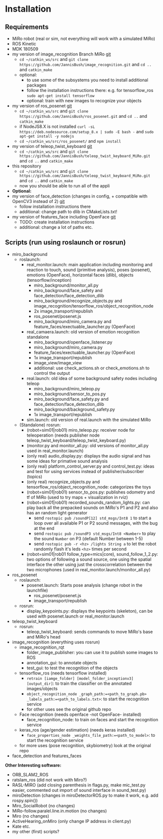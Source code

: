 
# Installation

## Requirements
- MiRo robot (real or sim, not everything will work with a simulated MiRo)
- ROS Kinetic
- MDK 180509
- my version of image_recognition Branch MiRo [git](https://github.com/JannisBush/image_recognition/tree/miro)
	- `cd ~/catkin_ws/src` and `git clone https://github.com/JannisBush/image_recognition.git` and `cd ..` and `catkin_make`
	- optional:
		- to use some of the subsystems you need to install additional packages
		- follow the installation instructions there: e.g. for tensorflow_ros `sudo apt-get install tensorflow`
		- optional: train with new images to recognize your objects
- my version of ros_posenet  [git](https://github.com/JannisBush/ros_posenet)
	- `cd ~/catkin_ws/src`  and `git clone https://github.com/JannisBush/ros_posenet.git` and `cd ..` and `catkin_make`
	- if NodeJS8.X is not installed `curl -sL https://deb.nodesource.com/setup_8.x | sudo -E bash -` and `sudo apt-get install -y nodejs`
	- `cd ~/catkin_ws/src/ros_posenet/` and `npm install`
- my version of teleop_twist_keyboard [git](https://github.com/JannisBush/teleop_twist_keyboard_MiRo)
	- `cd ~/catkin_ws/src`  and `git clone https://github.com/JannisBush/teleop_twist_keyboard_MiRo.git` and `cd ..` and `catkin_make`
- this repository
	- `cd ~/catkin_ws/src`  and `git clone https://github.com/JannisBush/teleop_twist_keyboard_MiRo.git` and `cd ..` and `catkin_make`
	- now you should be able to run all of the appli
- **Optional:**
- my version of face_detection (changes in config, + compatible with OpenCV3 instead of 2) [git](https://github.com/JannisBush/face_detection)
	- follow installation instructions there
	- additional: change path to dlib in CMakeLists.txt!
- my version of features_face including OpenFace [git](https://github.com/JannisBush/features_face)
	- TODO: create installation instructions
	- additional: change a lot of paths etc.

## Scripts (run using roslaunch or rosrun)
- miro_background
	- roslaunch:
		- real_monitor.launch: main application including monitoring and reaction to touch, sound (primitive analysis), poses (posenet), emotions (OpenFace), horizontal faces (dlib), objects (tensorflow/inception)
			- miro_background/monitor_all.py
			- miro_background/face_safety and face_detection/face_detection_dlib
			- miro_background/recognize_objects.py and image_recognition/tensorflow_ros/object_recognition_node
			- 2x image_transport/republish
			- ros_posenet/posenet.js
			- miro_background/miro_camera.py and feature_faces/exectuable_launcher.py (OpenFace)
		- real_camaera.launch: old version of emotion recognition standalone
			- miro_background/openface_listener.py 
			- miro_background/miro_camera.py
			- feature_faces/exectuable_launcher.py (OpenFace)
			- 1x image_transport/republish
			- image_view/image_view
			- additional: use check_actions.sh or check_emotions.sh to control the output
		- real.launch: old idea of some background safety nodes including teleop
			- miro_background/miro_teleop.py
			- miro_background/sensor_to_pos.py
			- miro_background/face_safety.py and face_detection/face_detection_dlib
			- miro_background/background_safety.py
			- 1x image_transport/republish
		- sim.launch: old version of real.launch with the simulated MiRo
	- (Standalone) rosrun:
		- (robot=sim01|rob01) miro_teleop.py: receiver node for teleoperation (needs publisher node teleop_twist_keyboard/teleop_twist_keyboard.py)
		- (monitor.py and monitor_all.py: old versions of monitor_all.py used in real_monitor.launch)
		- (only real) audio_display.py: displays the audio signal and has some ideas for primative sound analysis
		- (only real) platform_control_server.py and control_test.py: ideas and test for using services instead of publisher/subscriber (topics)
		- (only real) recognize_objects.py and tensorflow_ros/object_recognition_node: categorizes the toys
		- (robot=sim01|rob01) sensor_to_pos.py: publishes odometry and tf of MiRo (used to try maps + visualization in rviz)
		- (robot=sim01|rob01) recorded_sounds_random_lights.py: can play back all the prepacked sounds on MiRo's P1 and P2 and also has an random light generator
			- send `rostopic pub /soundP[12] std_msgs/Int8 1` to start a loop over all available P1 or P2 sound messages, with the bug at the end
			- send `rostopic pub /soundP3 std_msgs/Int8 <Number>` to play the sound `Number` on P3 (default Number between 1-5)
			- send `rostopic pub -r <hz> /lights String a` to let the robot randomly flash it's leds `<hz>` times per second
		- (robot=sim01|rob01 follow_type=mics|core), sound_follow_1_2.py: two options of following a sound source, one using the spatial interface the other using just the crosscorrelation between the two microphones (used in real_monitor.launch/monitor_all.py)
- ros_posenet
	- roslaunch:
		- posenet.launch: Starts pose analysis (change robot in the launchfile)
			- ros_posenet/posenet.js 
			- image_transport/republish
	- rosrun:
		- display_keypoints.py: displays the keypoints (skeleton), can be used with posenet.launch or real_monitor.launch
- teleop_twist_keyboard
	- rosrun:
		- teleop_twist_keyboard: sends commands to move MiRo's base and MiRo's head
- image_recognition (everything uses rosrun)
	- image_recognition_rqt
		- folder_image_publisher: you can use it to publish some images to ROS
		- annotation_gui: to annotate objects
		- test_gui: to test the recognition of the objects
	- tensorflow_ros (needs tensorflow installed)
		- `retrain [iamge_folder] [model_folder_inceptionv3] [output_dir]`: to train the classifier on the annotated images/objects
		- `object_recognition_node _graph_path:=<path_to_graph.pb> _labels_path:=<path_to_labels.txt>`: to start the recognition service
		- for other uses see the original github repo
	- Face recognition (needs openface -not OpenFace- installed)
		- face_recognition_node: to train on faces and start the recognition service
	- keras_ros (age/gender estimation) (needs keras installed)
		- `face_properties_node _weights_file_path:=<path_to_model>`: to start the recognition service
	- for more uses (pose recognition, skybiometry) look at the original repo
- face_detection and features_faces


**Other Interesting software:**
- ORB_SLAM2_ROS
- ratslam_ros (did not work with Miro?)
- RASL-MIRO (add closing parenthesis in flags.py, make mic_test.py easier, commented out import of sound interface in sound_test.py)
- miroDetection (changes in miroDetectorROS.py to make it work, e.g. add rospy.spin())
- Miro_SocialRobot (no changes)
- MiRo-follow.paralel.line.in.motion (no changes)
- Miro (no changes)
- ActiveHearing_onMiro (only change IP address in client.py)
- Kate etc.
- my other (first) scripts?

